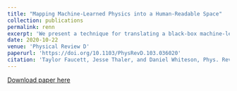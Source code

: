 ```yaml
---
title: "Mapping Machine-Learned Physics into a Human-Readable Space"
collection: publications
permalink: renn
excerpt: 'We present a technique for translating a black-box machine-learned classifier operating on a high-dimensional input space into a small set of human-interpretable observables that can be combined to make the same classification decisions.'
date: 2020-10-22
venue: 'Physical Review D'
paperurl: 'https://doi.org/10.1103/PhysRevD.103.036020'
citation: 'Taylor Faucett, Jesse Thaler, and Daniel Whiteson, Phys. Rev. D 103, 036020'
---
```

<!-- This paper is about the number 1. The number 2 is left for future work. -->

[Download paper here](https://taylorfaucett.github.io/files/renn.pdf)

<!-- Recommended citation: Your Name, You. (2009). "Paper Title Number 1." <i>Journal 1</i>. 1(1). -->